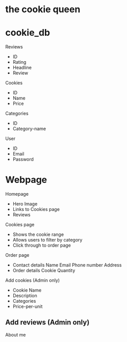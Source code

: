 # the cookie queen



# cookie_db

Reviews
- ID
- Rating
- Headline
- Review

Cookies
- ID
- Name
- Price

Categories
- ID
- Category-name

User
- ID
- Email
- Password

# Webpage

Homepage
- Hero Image
- Links to Cookies page
- Reviews

Cookies page
- Shows the cookie range
- Allows users to filter by category
- Click through to order page


Order page
- Contact details
    Name
    Email
    Phone number
    Address
- Order details
    Cookie
    Quantity
 

Add cookies (Admin only)
- Cookie Name
- Description
- Categories
- Price-per-unit

Add reviews (Admin only)
- 

About me



